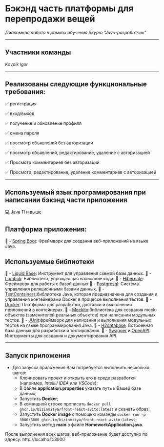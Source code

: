 # **Бэкэнд часть платформы для перепродажи вещей**

*Дипломная работа в рамках обучения Skypro "Java-разработчик"*



---

## **Участники команды**

*Kovpik Igor*


---

## **Реализованы следующие функциональные требования:**

:white_check_mark: регистрация

:white_check_mark: вход/выход

:white_check_mark: получение и обновление профиля

:white_check_mark: смена пароля

:white_check_mark: просмотр объявлений без авторизации

:white_check_mark: просмотр объявлений, редактирование, удаление с авторизацией

:white_check_mark: Просмотр комментариев без авторизации

:white_check_mark: Просмотр, редактирование, удаление комментариев с авторизацией

---

## **Используемый язык програмирования при написании бэкэнд части приложения**

:computer: Java 11 и выше

## **Платформа приложения:**

:small_blue_diamond: - [Spring Boot](https://spring.io/projects/spring-boot): Фреймворк для создания веб-приложений на языке Java.

## **Используемые библиотеки**

:small_blue_diamond: - [Liquid Base](https://www.liquibase.org/): Инструмент для управления схемой базы данных.
:small_blue_diamond: - [Lombok](https://www.oracle.com/corporate/features/project-lombok.html): Библиотека, упрощающая написание кода.
:small_blue_diamond: - [Hibernate](https://hibernate.org/): Фреймворк для работы с базой данных
:small_blue_diamond: - [Postgresql](https://www.postgresql.org/): Система управления реляционными базами данных.
:small_blue_diamond: - [TestContainers](https://testcontainers.com/):библиотека Java, которая предназначена для создания и управления контейнерами Docker в процессе выполнения тестов.
:small_blue_diamond: - [Docker](https://www.docker.com/): Платформа для разработки, доставки и выполнения приложений в контейнерах.
:small_blue_diamond: - [Mockito](https://site.mockito.org/):библиотека для создания mock-объектов (заменителей реальных объектов) при написании модульных тестов.
:small_blue_diamond: - [JUnit](https://junit.org/):фреймворк для написания и выполнения модульных тестов на языке программирования Java.
:small_blue_diamond: - [H2database](https://h2database.github.io/html/main.html): Встроенная база данных для разработки и тестирования.
:small_blue_diamond: - [Swagger](https://docs.swagger.io/spec.html) и [OpenAPI](https://spec.openapis.org/oas/latest.html): Инструменты для создания и документирования API.

---

## **Запуск приложения**

* Для запуска приложения Вам потребуется выполнить несколько шагов:
    - Клонировать проект и открыть его в среде разработки (например, *IntelliJ IDEA* или *VSCode*);
    - В файле **application.properties** указать путь к Вашей базе данных;
    - Запустить **Docker**;
    - В командной строке прописать ```docker pull ghcr.io/bizinmitya/front-react-avito:latest``` и скачать образ;
    - Запустить **Docker image** с помощью
      команды ```docker run -p 3000:3000 ghcr.io/bizinmitya/front-react-avito:latest```;
    - Запустить метод **main** в файле **HomeworkApplication.java**.

После выполнения всех шагов, веб-приложение будет доступно по адресу: http://localhost:3000